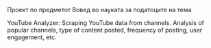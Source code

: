 Проект по предметот Вовед во науката за податоците на тема

YouTube Analyzer: Scraping YouTube data from channels. Analysis of
popular channels, type of content posted, frequency of posting, user
engagement, etc.
